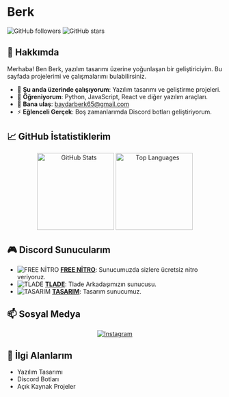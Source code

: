 # Berk

![GitHub followers](https://img.shields.io/github/followers/berk?style=social)
![GitHub stars](https://img.shields.io/github/stars/berk?style=social)

## 🌟 Hakkımda
Merhaba! Ben Berk, yazılım tasarımı üzerine yoğunlaşan bir geliştiriciyim. Bu sayfada projelerimi ve çalışmalarımı bulabilirsiniz.

- 🔭 **Şu anda üzerinde çalışıyorum**: Yazılım tasarımı ve geliştirme projeleri.
- 🌱 **Öğreniyorum**: Python, JavaScript, React ve diğer yazılım araçları.
- 💬 **Bana ulaş**: [baydarberk65@gmail.com](baydarberk65@gmail.com)
- ⚡ **Eğlenceli Gerçek**: Boş zamanlarımda Discord botları geliştiriyorum.

## 📈 GitHub İstatistiklerim
<p align="center">
  <img height="180em" src="https://github-readme-stats.vercel.app/api?username=berk&show_icons=true&hide_border=true&theme=dark&bg_color=0D1117" alt="GitHub Stats" />
  <img height="180em" src="https://github-readme-stats.vercel.app/api/top-langs/?username=berk&layout=compact&hide_border=true&theme=dark&bg_color=0D1117" alt="Top Languages" />
</p>

## 🎮 Discord Sunucularım
- <img src="https://img.shields.io/badge/FREE%20NİTRO-7289DA?style=for-the-badge&logo=discord" alt="FREE NİTRO" /> **[FREE NİTRO](https://discord.gg/tP6tKmaCyN)**: Sunucumuzda sizlere ücretsiz nitro veriyoruz.
- <img src="https://img.shields.io/badge/TLADE-7289DA?style=for-the-badge&logo=discord" alt="TLADE" /> **[TLADE](https://discord.com/invite/aNeCqDaf)**: Tlade Arkadaşımızın sunucusu.
- <img src="https://img.shields.io/badge/TASARIM-7289DA?style=for-the-badge&logo=discord" alt="TASARIM" /> **[TASARIM](https://discord.com/invite/SPmtXrfn)**: Tasarım sunucumuz.

## 📫 Sosyal Medya
<p align="center">
  <a href="https://www.instagram.com/berk_321/" target="_blank">
    <img src="https://img.shields.io/badge/Instagram-purple?style=for-the-badge&logo=instagram" alt="Instagram" />
  </a>


## 🎨 İlgi Alanlarım
- Yazılım Tasarımı
- Discord Botları
- Açık Kaynak Projeler
